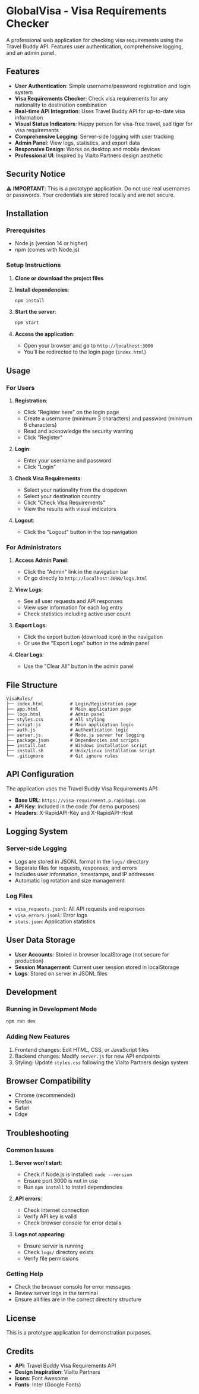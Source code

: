 # GlobalVisa - Visa Requirements Checker

A professional web application for checking visa requirements using the Travel Buddy API. Features user authentication, comprehensive logging, and an admin panel.

## Features

- **User Authentication**: Simple username/password registration and login system
- **Visa Requirements Checker**: Check visa requirements for any nationality to destination combination
- **Real-time API Integration**: Uses Travel Buddy API for up-to-date visa information
- **Visual Status Indicators**: Happy person for visa-free travel, sad tiger for visa requirements
- **Comprehensive Logging**: Server-side logging with user tracking
- **Admin Panel**: View logs, statistics, and export data
- **Responsive Design**: Works on desktop and mobile devices
- **Professional UI**: Inspired by Vialto Partners design aesthetic

## Security Notice

⚠️ **IMPORTANT**: This is a prototype application. Do not use real usernames or passwords. Your credentials are stored locally and are not secure.

## Installation

### Prerequisites
- Node.js (version 14 or higher)
- npm (comes with Node.js)

### Setup Instructions

1. **Clone or download the project files**

2. **Install dependencies**:
   ```bash
   npm install
   ```

3. **Start the server**:
   ```bash
   npm start
   ```

4. **Access the application**:
   - Open your browser and go to `http://localhost:3000`
   - You'll be redirected to the login page (`index.html`)

## Usage

### For Users

1. **Registration**:
   - Click "Register here" on the login page
   - Create a username (minimum 3 characters) and password (minimum 6 characters)
   - Read and acknowledge the security warning
   - Click "Register"

2. **Login**:
   - Enter your username and password
   - Click "Login"

3. **Check Visa Requirements**:
   - Select your nationality from the dropdown
   - Select your destination country
   - Click "Check Visa Requirements"
   - View the results with visual indicators

4. **Logout**:
   - Click the "Logout" button in the top navigation

### For Administrators

1. **Access Admin Panel**:
   - Click the "Admin" link in the navigation bar
   - Or go directly to `http://localhost:3000/logs.html`

2. **View Logs**:
   - See all user requests and API responses
   - View user information for each log entry
   - Check statistics including active user count

3. **Export Logs**:
   - Click the export button (download icon) in the navigation
   - Or use the "Export Logs" button in the admin panel

4. **Clear Logs**:
   - Use the "Clear All" button in the admin panel

## File Structure

```
VisaRules/
├── index.html          # Login/Registration page
├── app.html            # Main application page
├── logs.html           # Admin panel
├── styles.css          # All styling
├── script.js           # Main application logic
├── auth.js             # Authentication logic
├── server.js           # Node.js server for logging
├── package.json        # Dependencies and scripts
├── install.bat         # Windows installation script
├── install.sh          # Unix/Linux installation script
└── .gitignore          # Git ignore rules
```

## API Configuration

The application uses the Travel Buddy Visa Requirements API:
- **Base URL**: `https://visa-requirement.p.rapidapi.com`
- **API Key**: Included in the code (for demo purposes)
- **Headers**: X-RapidAPI-Key and X-RapidAPI-Host

## Logging System

### Server-side Logging
- Logs are stored in JSONL format in the `logs/` directory
- Separate files for requests, responses, and errors
- Includes user information, timestamps, and IP addresses
- Automatic log rotation and size management

### Log Files
- `visa_requests.jsonl`: All API requests and responses
- `visa_errors.jsonl`: Error logs
- `stats.json`: Application statistics

## User Data Storage

- **User Accounts**: Stored in browser localStorage (not secure for production)
- **Session Management**: Current user session stored in localStorage
- **Logs**: Stored on server in JSONL files

## Development

### Running in Development Mode
```bash
npm run dev
```

### Adding New Features
1. Frontend changes: Edit HTML, CSS, or JavaScript files
2. Backend changes: Modify `server.js` for new API endpoints
3. Styling: Update `styles.css` following the Vialto Partners design system

## Browser Compatibility

- Chrome (recommended)
- Firefox
- Safari
- Edge

## Troubleshooting

### Common Issues

1. **Server won't start**:
   - Check if Node.js is installed: `node --version`
   - Ensure port 3000 is not in use
   - Run `npm install` to install dependencies

2. **API errors**:
   - Check internet connection
   - Verify API key is valid
   - Check browser console for error details

3. **Logs not appearing**:
   - Ensure server is running
   - Check `logs/` directory exists
   - Verify file permissions

### Getting Help

- Check the browser console for error messages
- Review server logs in the terminal
- Ensure all files are in the correct directory structure

## License

This is a prototype application for demonstration purposes.

## Credits

- **API**: Travel Buddy Visa Requirements API
- **Design Inspiration**: Vialto Partners
- **Icons**: Font Awesome
- **Fonts**: Inter (Google Fonts)
